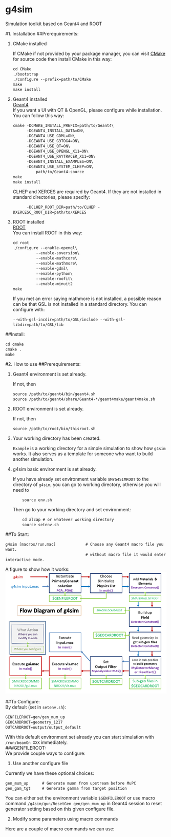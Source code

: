 g4sim
=====

Simulation toolkit based on Geant4 and ROOT 

#1. Installation
##Prerequirements:  
1.	CMake installed

	If CMake if not provided by your package manager, you can visit [CMake](http://www.cmake.org/) for source code then install CMake in this way:

		cd CMake
		./bootstrap
		./configure --prefix=path/to/CMake
		make
		make install
	
2.	Geant4 installed  
	[Geant4](http://geant4.cern.ch/)  
	If you want a UI with QT & OpenGL, please configure while installation.
	You can follow this way:

		cmake -DCMAKE_INSTALL_PREFIX=path/to/Geant4\
			  -DGEANT4_INSTALL_DATA=ON\
			  -DGEANT4_USE_GDML=ON\
			  -DGEANT4_USE_G3TOG4=ON\
			  -DGEANT4_USE_QT=ON\
			  -DGEANT4_USE_OPENGL_X11=ON\
			  -DGEANT4_USE_RAYTRACER_X11=ON\
			  -DGEANT4_INSTALL_EXAMPLES=ON\
			  -DGEANT4_USE_SYSTEM_CLHEP=ON\
	      		  path/to/Geant4-source
		make
		make install
	      
	CLHEP and XERCES are required by Geant4. If they are not installed in standard directories, please specify:

			  -DCLHEP_ROOT_DIR=path/to/CLHEP -DXERCESC_ROOT_DIR=path/to/XERCES
	      		  
3.	ROOT installed  
	[ROOT](http://root.cern.ch/drupal/)  
	You can install ROOT in this way:

		cd root
		./configure --enable-opengl\
		          --enable-soversion\
		          --enable-mathcore\
		          --enable-mathmore\
		          --enable-gdml\
		          --enable-python\
		          --enable-roofit\
		          --enable-minuit2
		make
		
	If you met an error saying mathmore is not installed, a possible reason can be that GSL is not installed in a standard directory. You can configure with:

		--with-gsl-incdir=path/to/GSL/include --with-gsl-libdir=path/to/GSL/lib

##Install:

	cd cmake
	cmake .
	make
	
#2. How to use
##Prerequirements:  
	
1. 	Geant4 environment is set already.

	If not, then  

		source /path/to/geant4/bin/geant4.sh
		source /path/to/geant4/share/Geant4-*/geant4make/geant4make.sh
	
2.	ROOT environment is set already.

	If not, then  

		source /path/to/root/bin/thisroot.sh

3.	Your working directory has been created.

	`Example` is a working directory for a simple simulation to show how `g4sim` works.
	It also serves as a template for someone who want to build another simulation.

4.	g4sim basic environment is set already.

	If you have already set environment variable `$MYG4SIMROOT` to the directory of `g4sim`,
	you can go to working directory,
	otherwise you will need to  

			source env.sh  
	Then go to your working directory and set environment:  

			cd alcap # or whatever working directory
			source setenv.sh

##To Start:  

	g4sim [macros/run.mac]             # Choose any Geant4 macro file you want.
	                                   # without macro file it would enter interactive mode.  
A figure to show how it works:  
![Flow Diagram](docs/FlowDiagram.png "Flow Diagram")  
	                                   
##To Configure:  
By default (set in `setenv.sh`):

	GENFILEROOT=gen/gen_mum_up
	GEOCARDROOT=geometry_1217
	OUTCARDROOT=output/output_default
	
With this default environment set already you can start simulation with `/run/beamOn XXX` immediately.  
###GENFILEROOT:  
We provide couple ways to configure:  

1.	Use another configure file  

Currently we have these optional choices:  

	gen_mum_up      # Generate muon from upstream before MuPC
	gen_gam_tgt     # Generate gamma from target position

You can either set the environment variable `$GENFILEROOT` or use macro command `/g4sim/gun/ResetGen gen/gen_mum_up` in Geant4 session to reset generator setting based on this given configure file.  

2.	Modify some parameters using macro commands

Here are a couple of macro commands we can use:

	
